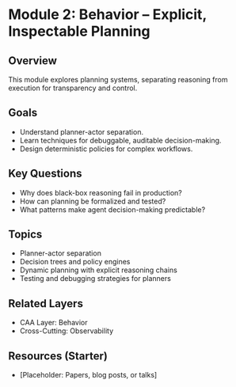 # Module 2: Behavior – Explicit, Inspectable Planning

## Overview
This module explores planning systems, separating reasoning from execution for transparency and control.

## Goals
- Understand planner-actor separation.
- Learn techniques for debuggable, auditable decision-making.
- Design deterministic policies for complex workflows.

## Key Questions
- Why does black-box reasoning fail in production?
- How can planning be formalized and tested?
- What patterns make agent decision-making predictable?

## Topics
- Planner-actor separation
- Decision trees and policy engines
- Dynamic planning with explicit reasoning chains
- Testing and debugging strategies for planners

## Related Layers
- CAA Layer: Behavior
- Cross-Cutting: Observability

## Resources (Starter)
- [Placeholder: Papers, blog posts, or talks]
